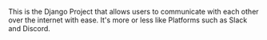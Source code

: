 This is the Django Project that allows users to communicate with each other over the internet with ease. It's more or less like Platforms such as Slack and Discord.